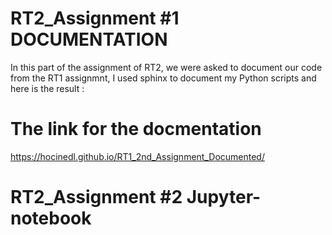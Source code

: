 RT2_Assignment #1 DOCUMENTATION
===============================
In this part of the assignment of RT2, we were asked to document our code from the RT1 assignmnt, I used sphinx to document my Python scripts and here is the result :

The link for the docmentation
=============================
https://hocinedl.github.io/RT1_2nd_Assignment_Documented/



RT2_Assignment #2 Jupyter-notebook
==================================

